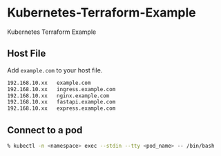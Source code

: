 # Kubernetes-Terraform-Example

Kubernetes Terraform Example

## Host File

Add `example.com` to your host file.

```bash
192.168.10.xx   example.com
192.168.10.xx   ingress.example.com
192.168.10.xx   nginx.example.com
192.168.10.xx   fastapi.example.com
192.168.10.xx   express.example.com
```

## Connect to a pod

```bash
% kubectl -n <namespace> exec --stdin --tty <pod_name> -- /bin/bash
```
